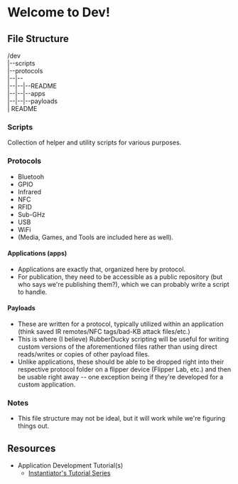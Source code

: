 # Welcome to Dev!

## File Structure
/dev  
|--scripts  
|--protocols  
|--|--<protocol-name>  
|--|--|--README  
|--|--|--apps  
|--|--|--payloads  
| README  

### Scripts
Collection of helper and utility scripts for various purposes.

### Protocols
+ Bluetooh
+ GPIO
+ Infrared
+ NFC
+ RFID
+ Sub-GHz
+ USB
+ WiFi 
+ (Media, Games, and Tools are included here as well).

#### Applications (apps)
+ Applications are exactly that, organized here by protocol.  
+ For publication, they need to be accessible as a public repository (but who says we're publishing them?), which we can probably write a script to handle.

#### Payloads
+ These are written for a protocol, typically utilized within an application  (think saved IR remotes/NFC tags/bad-KB attack files/etc.)
+ This is where (I believe) RubberDucky scripting will be useful for writing custom versions of the aforementioned files rather than using direct reads/writes or copies of other payload files.
+ Unlike applications, these should be able to be dropped right into their respective protocol folder on a flipper device (Flipper Lab, etc.) and then be usable right away -- one exception being if they're developed for a custom application.

### Notes
+ This file structure may not be ideal, but it will work while we're figuring things out.

## Resources
+ Application Development Tutorial(s)
  + [Instantiator's Tutorial Series](https://instantiator.dev/post/flipper-zero-app-tutorial-01/)
